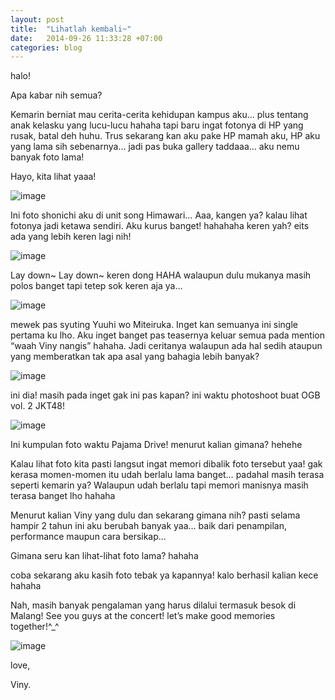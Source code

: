```yaml
---
layout: post
title:  "Lihatlah kembali~"
date:   2014-09-26 11:33:28 +07:00
categories: blog
---
```

halo!

Apa kabar nih semua?

Kemarin berniat mau cerita-cerita kehidupan kampus aku… plus tentang anak kelasku yang lucu-lucu hahaha tapi baru ingat fotonya di HP yang rusak, batal deh huhu. Trus sekarang kan aku pake HP mamah aku, HP aku yang lama sih sebenarnya… jadi pas buka gallery taddaaa… aku nemu banyak foto lama!

Hayo, kita lihat yaaa!

![image]({{site.baseurl}}/assets/img/wpid-photogrid_1411703611667.jpg)

Ini foto shonichi aku di unit song Himawari… Aaa, kangen ya? kalau lihat fotonya jadi ketawa sendiri. Aku kurus banget! hahahaha keren yah?
eits ada yang lebih keren lagi nih!

![image]({{site.baseurl}}/assets/img/wpid-1369110714300.jpg)

Lay down~ Lay down~ keren dong HAHA walaupun dulu mukanya masih polos banget tapi tetep sok keren aja ya…

![image]({{site.baseurl}}/assets/img/wpid-1371311644238.jpg)

mewek pas syuting Yuuhi wo Miteiruka. Inget kan semuanya ini single pertama ku lho. Aku inget banget pas teasernya keluar semua pada mention “waah Viny nangis” hahaha. Jadi ceritanya walaupun ada hal sedih ataupun yang memberatkan tak apa asal yang bahagia lebih banyak?

![image]({{site.baseurl}}/assets/img/wpid-1363961827015.jpg)

ini dia! masih pada inget gak ini pas kapan? ini waktu photoshoot buat OGB vol. 2 JKT48!

![image]({{site.baseurl}}/assets/img/wpid-photogrid_1411704952332.jpg)

Ini kumpulan foto waktu Pajama Drive! menurut kalian gimana? hehehe

Kalau lihat foto kita pasti langsut ingat memori dibalik foto tersebut yaa! gak kerasa momen-momen itu udah berlalu lama banget… padahal masih terasa seperti kemarin ya? Walaupun udah berlalu tapi memori manisnya masih terasa banget lho hahaha

Menurut kalian Viny yang dulu dan sekarang gimana nih? pasti selama hampir 2 tahun ini aku berubah banyak yaa… baik dari penampilan, performance maupun cara bersikap…

Gimana seru kan lihat-lihat foto lama? hahaha

coba sekarang aku kasih foto tebak ya kapannya! kalo berhasil kalian kece hahaha

Nah, masih banyak pengalaman yang harus dilalui termasuk besok di Malang! See you guys at the concert! let’s make good memories together!^_^

![image]({{site.baseurl}}/assets/img/wpid-photogrid_1411705628181.jpg)

love,

Viny.
